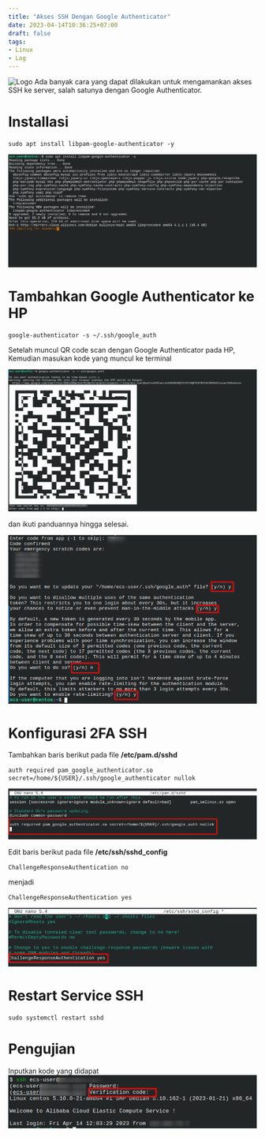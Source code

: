 ```yaml
---
title: "Akses SSH Dengan Google Authenticator"
date: 2023-04-14T10:36:25+07:00
draft: false
tags:
- Linux
- Log
---
```

![Logo](https://cdn-blog.adafruit.com/uploads/2021/09/Untitled-2.png)
Ada banyak cara yang dapat dilakukan untuk mengamankan akses SSH ke server, salah satunya dengan Google Authenticator.

# Installasi
    sudo apt install libpam-google-authenticator -y

![Installasi](https://raw.githubusercontent.com/bembenk18/Images/main/Google-Auth/1.png)

# Tambahkan Google Authenticator ke HP
    google-authenticator -s ~/.ssh/google_auth
Setelah muncul QR code scan dengan Google Authenticator pada HP, Kemudian masukan kode yang muncul ke terminal 

![Scan](https://raw.githubusercontent.com/bembenk18/Images/main/Google-Auth/2.png)

dan ikuti panduannya hingga selesai.

![Scan](https://raw.githubusercontent.com/bembenk18/Images/main/Google-Auth/3.png)
# Konfigurasi 2FA SSH
Tambahkan baris berikut pada file  **/etc/pam.d/sshd**

    auth required pam_google_authenticator.so secret=/home/${USER}/.ssh/google_authenticator nullok
![Hehe](https://raw.githubusercontent.com/bembenk18/Images/main/Google-Auth/4.png)

Edit baris berikut pada file  **/etc/ssh/sshd_config**

    ChallengeResponseAuthentication no
menjadi

    ChallengeResponseAuthentication yes

![Hehe](https://raw.githubusercontent.com/bembenk18/Images/main/Google-Auth/5.png)

# Restart Service SSH
    sudo systemctl restart sshd

# Pengujian
Inputkan kode yang didapat 
![Test](https://raw.githubusercontent.com/bembenk18/Images/main/Google-Auth/6.png)

